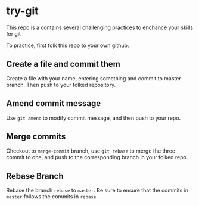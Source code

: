 # try-git

This repo is a contains several challenging practices to enchance your skills for git

To practice, first folk this repo to your own github.

## Create a file and commit them
Create a file with your name, entering something and commit to master branch.
Then push to your folked repository.

## Amend commit message
Use ```git amend``` to modify commit message, and then push to your repo.

## Merge commits
Checkout to ```merge-commit``` branch, use ```git rebase``` to merge the three commit to one,
and push to the corresponding branch in your folked repo.

## Rebase Branch
Rebase the branch ```rebase``` to ```master```. Be sure to ensure that the commits in
```master``` follows the commits in ```rebase```.
